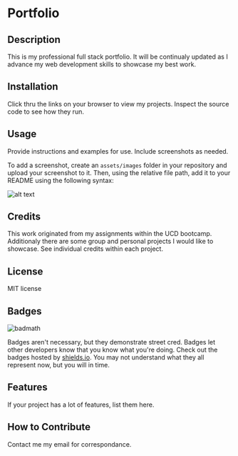 # Portfolio
## Description

This is my professional full stack portfolio. It will be continualy updated as I advance my web development skills to showcase my best work.


## Installation

Click thru the links on your browser to view my projects. Inspect the source code to see how they run.

## Usage

Provide instructions and examples for use. Include screenshots as needed.

To add a screenshot, create an `assets/images` folder in your repository and upload your screenshot to it. Then, using the relative file path, add it to your README using the following syntax:

![alt text](assets/images/screenshot.png)

## Credits

This work originated from my assignments within the UCD bootcamp.  Additionaly there are some group and personal projects I would like to showcase.  See individual credits within each project.

## License

MIT license

## Badges

![badmath](https://img.shields.io/github/languages/top/nielsenjared/badmath)

Badges aren't necessary, but they demonstrate street cred. Badges let other developers know that you know what you're doing. Check out the badges hosted by [shields.io](https://shields.io/). You may not understand what they all represent now, but you will in time.

## Features

If your project has a lot of features, list them here.

## How to Contribute

Contact me my email for correspondance. 
